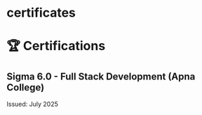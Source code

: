 # certificates

# 🏆 Certifications

## Sigma 6.0 - Full Stack Development (Apna College)  
Issued: July 2025  
